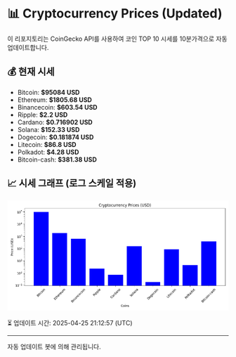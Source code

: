 
# 📊 Cryptocurrency Prices (Updated)

이 리포지토리는 CoinGecko API를 사용하여 코인 TOP 10 시세를 10분가격으로 자동 업데이트합니다.

## 💰 현재 시세
- Bitcoin: **$95084 USD**
- Ethereum: **$1805.68 USD**
- Binancecoin: **$603.54 USD**
- Ripple: **$2.2 USD**
- Cardano: **$0.716902 USD**
- Solana: **$152.33 USD**
- Dogecoin: **$0.181874 USD**
- Litecoin: **$86.8 USD**
- Polkadot: **$4.28 USD**
- Bitcoin-cash: **$381.38 USD**

## 📈 시세 그래프 (로그 스케일 적용)
![Crypto Prices](crypto_prices.png)

⏳ 업데이트 시간: 2025-04-25 21:12:57 (UTC)

---
자동 업데이트 봇에 의해 관리됩니다.

